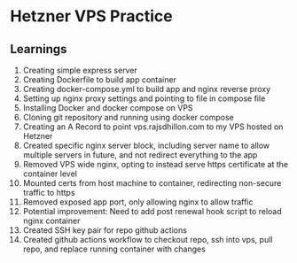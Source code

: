 # Hetzner VPS Practice

## Learnings

1. Creating simple express server
2. Creating Dockerfile to build app container
3. Creating docker-compose.yml to build app and nginx reverse proxy
4. Setting up nginx proxy settings and pointing to file in compose file
5. Installing Docker and docker compose on VPS
6. Cloning git repository and running using docker compose
7. Creating an A Record to point vps.rajsdhillon.com to my VPS hosted on Hetzner
8. Created specific nginx server block, including server name to allow multiple servers in future, and not redirect everything to the app
9. Removed VPS wide nginx, opting to instead serve https certificate at the container level
10. Mounted certs from host machine to container, redirecting non-secure traffic to https
11. Removed exposed app port, only allowing nginx to allow traffic
12. Potential improvement: Need to add post renewal hook script to reload nginx container
13. Created SSH key pair for repo github actions
14. Created github actions workflow to checkout repo, ssh into vps, pull repo, and replace running container with changes
